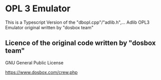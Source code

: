# OPL 3 Emulator
This is a Typescript Version of the "dbopl.cpp"/"adlib.h",... Adlib OPL3 Emulator original written by "dosbox team"



## Licence of the original code written by "dosbox team"
GNU General Public License

https://www.dosbox.com/crew.php